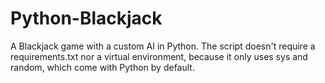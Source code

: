 # Python-Blackjack
A Blackjack game with a custom AI in Python.
The script doesn't require a requirements.txt nor a virtual environment, because it only uses sys and random, which come with Python by default.
